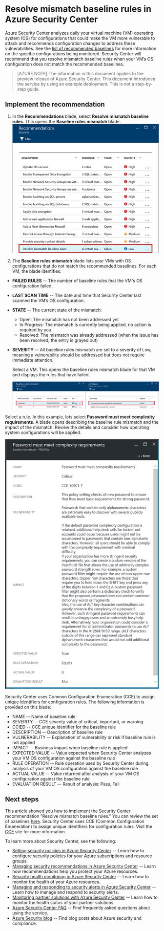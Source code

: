 <properties
   pageTitle="Resolve mismatch baseline rules in Azure Security Center | Microsoft Azure"
   description="This document shows you how to implement the Azure Security Center recommendation **Resolve mismatch baseline rules**."
   services="security-center"
   documentationCenter="na"
   authors="TerryLanfear"
   manager="MBaldwin"
   editor=""/>

<tags
   ms.service="security-center"
   ms.devlang="na"
   ms.topic="article"
   ms.tgt_pltfrm="na"
   ms.workload="na"
   ms.date="07/15/2016"
   ms.author="terrylan"/>

# Resolve mismatch baseline rules in Azure Security Center

Azure Security Center analyzes daily your virtual machine (VM) operating system (OS) for configurations that could make the VM more vulnerable to attack and recommends configuration changes to address these vulnerabilities. See the [list of recommended baselines](https://gallery.technet.microsoft.com/Azure-Security-Center-a789e335) for more information on the specific configurations being monitored. Security Center will recommend that you resolve mismatch baseline rules when your VM’s OS configuration does not match the recommended baselines.

> [AZURE.NOTE] The information in this document applies to the preview release of Azure Security Center. This document introduces the service by using an example deployment.  This is not a step-by-step guide.

## Implement the recommendation

1. In the **Recommendations** blade, select **Resolve mismatch baseline rules**. This opens the **Baseline rules mismatch** blade.
![Resolve mismatch baseline rules][1]

2. The **Baseline rules mismatch** blade lists your VMs with OS configurations that do not match the recommended baselines.  For each VM, the blade identifies:

 - **FAILED RULES** -- The number of baseline rules that the VM's OS configuration failed.
 - **LAST SCAN TIME** -- The date and time that Security Center last scanned the VM’s OS configuration.
 - **STATE** -- The current state of the mismatch:

      - Open: The mismatch has not been addressed yet
      - In Progress: The mismatch is currently being applied, no action is required by you
      - Resolved: The mismatch was already addressed (when the issue has been resolved, the entry is grayed out)
 - **SEVERITY** -- All baseline rules mismatch are set to a severity of Low, meaning a vulnerability should be addressed but does not require immediate attention.

   Select a VM. This opens the baseline rules mismatch blade for that VM and displays the rules that have failed.

   ![Baseline rules mismatch][2]

Select a rule. In this example, lets select **Password must meet complexity requirements**. A blade opens describing the baseline rule mismatch and the impact of the mismatch. Review the details and consider how operating system configurations will be applied.

  ![Description for the baseline rule mismatch][3]

  Security Center uses Common Configuration Enumeration (CCE) to assign unique identifiers for configuration rules. The following information is provided on this blade:

  - NAME -- Name of baseline rule
  - SEVERITY -- CCE severity value of critical, important, or warning
  - CCIED -- CCE unique identifier for the baseline rule
  - DESCRIPTION -- Description of baseline rule
  - VULNERABILITY -- Explanation of vulnerability or risk if baseline rule is not applied
  - IMPACT -- Business impact when baseline rule is applied
  - EXPECTED VALUE -- Value expected when Security Center analyzes your VM OS configuration against the baseline rule
  - RULE OPERATION -- Rule operation used by Security Center during analysis of your VM OS configuration against the baseline rule
  - ACTUAL VALUE -- Value returned after analysis of your VM OS configuration against the baseline rule
  - EVALUATION RESULT –- Result of analysis: Pass, Fail


## Next steps

This article showed you how to implement the Security Center recommendation "Resolve mismatch baseline rules." You can review the set of baselines [here](https://gallery.technet.microsoft.com/Azure-Security-Center-a789e335). Security Center uses CCE (Common Configuration Enumeration) to assign unique identifiers for configuration rules. Visit the [CCE](http://cce.mitre.org) site for more information.

To learn more about Security Center, see the following:

- [Setting security policies in Azure Security Center](security-center-policies.md) -- Learn how to configure security policies for your Azure subscriptions and resource groups.
- [Managing security recommendations in Azure Security Center](security-center-recommendations.md) -- Learn how recommendations help you protect your Azure resources.
- [Security health monitoring in Azure Security Center](security-center-monitoring.md) -- Learn how to monitor the health of your Azure resources.
- [Managing and responding to security alerts in Azure Security Center](security-center-managing-and-responding-alerts.md) -- Learn how to manage and respond to security alerts.
- [Monitoring partner solutions with Azure Security Center](security-center-partner-solutions.md) -- Learn how to monitor the health status of your partner solutions.
- [Azure Security Center FAQ](security-center-faq.md) -- Find frequently asked questions about using the service.
- [Azure Security blog](http://blogs.msdn.com/b/azuresecurity/) -- Find blog posts about Azure security and compliance.

<!--Image references-->
[1]: ./media/security-center-resolve-mismatch-baseline-rules/recommendation.png
[2]:./media/security-center-resolve-mismatch-baseline-rules/vm-baseline-rules-mismatch.png
[3]: ./media/security-center-resolve-mismatch-baseline-rules/baseline-rules-details.png
